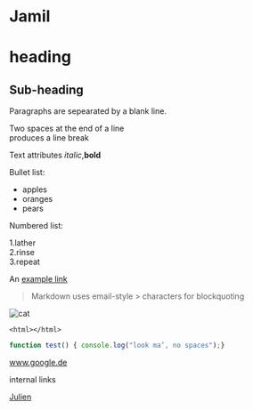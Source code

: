 
# Jamil

# heading

## Sub-heading 

Paragraphs are sepearated by a blank line.

Two spaces at the end of a line   
produces a line break  

Text attributes _italic_,**bold**

Bullet list:  

  * apples
  * oranges
  * pears

  Numbered list:

   1.lather  
   2.rinse  
   3.repeat  

   An [example link]()  
  > Markdown uses email-style > characters for blockquoting

![cat](cat-1508613_1920.jpg "icon")  

   ``` <html></html> ```  

   ```javascript 
   function test() { console.log("look ma’, no spaces");}

   ```

  

 www.google.de 


internal links 

[Julien](../../../julien) 
